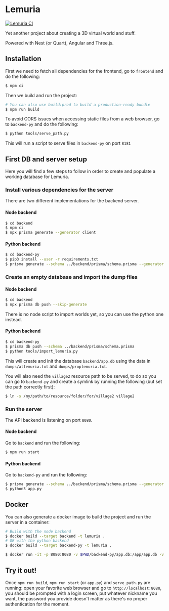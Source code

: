 # Lemuria

[![Lemuria CI](https://github.com/7185/lemuria/actions/workflows/lemuria.yml/badge.svg)](https://github.com/7185/lemuria/actions/workflows/lemuria.yml)

Yet another project about creating a 3D virtual world and stuff.

Powered with Nest (or Quart), Angular and Three.js.

## Installation

First we need to fetch all dependencies for the frontend, go to `frontend` and do the following:

```bash
$ npm ci
```

Then we build and run the project:

```bash
# You can also use build:prod to build a production-ready bundle
$ npm run build
```

To avoid CORS issues when accessing static files from a web browser, go to `backend-py` and do the following:

```bash
$ python tools/serve_path.py
```

This will run a script to serve files in `backend-py` on port `8181`

## First DB and server setup

Here you will find a few steps to follow in order to create and populate a working database for Lemuria.

### Install various dependencies for the server

There are two different implementations for the backend server.

#### Node backend
```bash
$ cd backend
$ npm ci
$ npx prisma generate --generator client
```

#### Python backend
```bash
$ cd backend-py
$ pip3 install --user -r requirements.txt
$ prisma generate --schema ../backend/prisma/schema.prisma --generator client-py
```
### Create an empty database and import the dump files

#### Node backend
```bash
$ cd backend
$ npx prisma db push --skip-generate
```
There is no node script to import worlds yet, so you can use the python one instead.

#### Python backend
```bash
$ cd backend-py
$ prisma db push --schema ../backend/prisma/schema.prisma
$ python tools/import_lemuria.py
```

This will create and init the database `backend/app.db` using the data in `dumps/atlemuria.txt` and `dumps/proplemuria.txt`.

You will also need the `village2` resource path to be served, to do so you can go to `backend-py`
and create a symlink by running the following (but set the path correctly first):

```bash
$ ln -s /my/path/to/resource/folder/for/village2 village2
```

### Run the server

The API backend is listening on port `8080`.

#### Node backend
Go to `backend` and run the following:

```bash
$ npm run start
```

#### Python backend
Go to `backend-py` and run the following:

```bash
$ prisma generate --schema ../backend/prisma/schema.prisma --generator client-py
$ python3 app.py
```

## Docker

You can also generate a docker image to build the project and run the server in a container:

```bash
# Build with the node backend
$ docker build --target backend -t lemuria .
# OR with the python backend
$ docker build --target backend-py -t lemuria .

$ docker run -it -p 8080:8080 -v $PWD/backend-py/app.db:/app/app.db -v $PWD/dumps:/app/dumps lemuria
```

## Try it out!

Once `npm run build`, `npm run start` (or `app.py`) and `serve_path.py` are running: open your favorite web browser and go to `http://localhost:8080`,
you should be prompted with a login screen, put whatever nickname you want, the password you provide doesn't matter as
there's no proper authentication for the moment.
